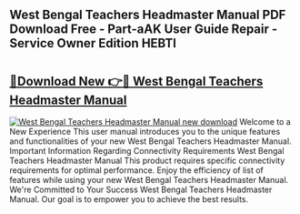 ## West Bengal Teachers Headmaster Manual PDF Download Free - Part-aAK User Guide Repair - Service Owner Edition HEBTl

# <h2><a href="http://bc63110.oget.top/?id=West+Bengal+Teachers+Headmaster+Manual">🔗Download New 👉🔴 West Bengal Teachers Headmaster Manual</a></h2>

[![West Bengal Teachers Headmaster Manual new download](https://i.imgur.com/5g1atiW.png)](http://bc63110.oget.top/?id=West+Bengal+Teachers+Headmaster+Manual)
Welcome to a New Experience This user manual introduces you to the unique features and functionalities of your new West Bengal Teachers Headmaster Manual. Important Information Regarding Connectivity Requirements West Bengal Teachers Headmaster Manual This product requires specific connectivity requirements for optimal performance. Enjoy the efficiency of list of features while using your new West Bengal Teachers Headmaster Manual. We're Committed to Your Success West Bengal Teachers Headmaster Manual. Our goal is to empower you to achieve the best results.
